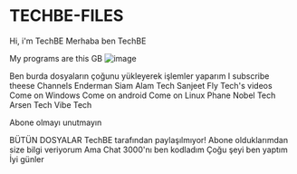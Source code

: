 # TECHBE-FILES
Hi, i'm TechBE
Merhaba ben TechBE

My programs are this GB
![image](https://user-images.githubusercontent.com/96684582/170818549-8c5adfb1-f85a-4dcc-8d1d-6c34d09423ec.png)

Ben burda dosyaların çoğunu yükleyerek işlemler yaparım
I subscribe theese Channels
Enderman 
Siam Alam
Tech Sanjeet
Fly Tech's videos
Come on Windows
Come on android
Come on Linux
Phane
Nobel Tech
Arsen Tech
Vibe Tech

Abone olmayı unutmayın 

BÜTÜN DOSYALAR TechBE tarafından paylaşılmıyor!
Abone olduklarımdan size bilgi veriyorum 
Ama Chat 3000'nı ben kodladım
Çoğu şeyi ben yaptım 
İyi günler




















